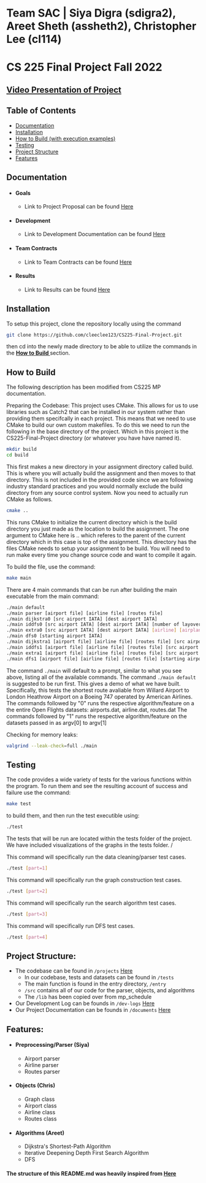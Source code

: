 # Team SAC | Siya Digra (sdigra2), Areet Sheth (assheth2), Christopher Lee (cl114)
# CS 225 Final Project Fall 2022

## [Video Presentation of Project]()
## Table of Contents
* [Documentation](https://github.com/cleeclee123/CS225-Final-Project#documentation)
* [Installation](https://github.com/cleeclee123/CS225-Final-Project#installation)
* [How to Build (with execution examples)](https://github.com/cleeclee123/CS225-Final-Project#how-to-build)
* [Testing](https://github.com/cleeclee123/CS225-Final-Project#testing)
* [Project Structure](https://github.com/cleeclee123/CS225-Final-Project#project-structure)
* [Features](https://github.com/cleeclee123/CS225-Final-Project#features)

## Documentation
* #### Goals
  * Link to Project Proposal can be found [Here](https://github.com/cleeclee123/CS225-Final-Project/blob/main/documents/project-proposal.md)

* #### Development
  * Link to Development Documentation can be found [Here](https://github.com/cleeclee123/CS225-Final-Project/tree/main/dev-logs)

* #### Team Contracts
  * Link to Team Contracts can be found [Here](https://github.com/cleeclee123/CS225-Final-Project/blob/main/documents/team-contract.md)

* #### Results
  * Link to Results can be found [Here](https://github.com/cleeclee123/CS225-Final-Project/blob/main/documents/results.md)

## Installation

To setup this project, clone the repository locally using the command
```bash
git clone https://github.com/cleeclee123/CS225-Final-Project.git
```
then cd into the newly made directory to be able to utilize the commands in the <a href="https://github.com/cleeclee123/CS225-Final-Project#how-to-build"><strong> How to Build </strong></a> section.

## How to Build

The following description has been modified from CS225 MP documentation. 

Preparing the Codebase:
This project uses CMake. This allows for us to use libraries such as Catch2 that can be installed in our system rather than providing them specifcally in each project. This means that we need to use CMake to build our own custom makefiles. To do this we need to run the following in the base directory of the project. Which in this project is the CS225-Final-Project directory (or whatever you have have named it).
```bash
mkdir build
cd build
```

This first makes a new directory in your assignment directory called build. This is where you will actually build the assignment and then moves to that directory. This is not included in the provided code since we are following industry standard practices and you would normally exclude the build directory from any source control system.
Now you need to actually run CMake as follows.
```bash
cmake ..
```
This runs CMake to initialize the current directory which is the build directory you just made as the location to build the assignment. The one argument to CMake here is .. which referes to the parent of the current directory which in this case is top of the assignment. This directory has the files CMake needs to setup your assignment to be build. You will need to run make every time you change source code and want to compile it again.

To build the file, use the command:
```bash
make main
```

There are 4 main commands that can be run after building the main executable from the main command:
```bash
./main default
./main parser [airport file] [airline file] [routes file]
./main dijkstra0 [src airport IATA] [dest airport IATA]
./main iddfs0 [src airport IATA] [dest airport IATA] [number of layovers]
./main extra0 [src airport IATA] [dest airport IATA] [airline] [airplane]
./main dfs0 [starting airport IATA]
./main dijkstra1 [airport file] [airline file] [routes file] [src airport IATA] [dest airport IATA]
./main iddfs1 [airport file] [airline file] [routes file] [src airport IATA] [dest airport IATA] [number of layovers]
./main extra1 [airport file] [airline file] [routes file] [src airport IATA] [dest airport IATA] [airline] [airplane]
./main dfs1 [airport file] [airline file] [routes file] [starting airport]
```
The command `./main` will default to a prompt, similar to what you see above, listing all of the available commands.
The command `./main default` is suggested to be run first. This gives a demo of what we have built. Specifically, this tests the shortest route avaliable from Willard Airport to London Heathrow Airport on a Boeing 747 operated by American Airlines. 
The commands followed by "0" runs the respective algorithm/feature on a the entire Open Flights datasets: airports.dat, airline.dat, routes.dat
The commands followed by "1" runs the respective algorithm/feature on the datasets passed in as argv[0] to argv[1]

Checking for memory leaks: 
```bash 
valgrind --leak-check=full ./main
```

## Testing

The code provides a wide variety of tests for the various functions within the program. To run them and see the resulting account of success and failure use the command:
```bash
make test
```
to build them, and then run the test executible using:
```bash
./test
```
The tests that will be run are located within the tests folder of the project. We have included visualizations of the graphs in the tests folder. /

This command will specifically run the data cleaning/parser test cases.
```bash
./test [part=1]
```

This command will specifically run the graph construction test cases.
```bash
./test [part=2]
```

This command will specifically run the search algorithm test cases.
```bash
./test [part=3]
```

This command will specifically run DFS test cases.
```bash
./test [part=4]
```

## Project Structure:
* The codebase can be found in `/projects`  [Here](https://github.com/cleeclee123/CS225-Final-Project/tree/main/project)
  * In our codebase, tests and datasets can be found in `/tests`
  * The main function is found in the entry directory, `/entry`
  * `/src` contains all of our code for the parser, objects, and algorithms
  * The `/lib` has been copied over from mp_schedule
* Our Development Log can be founds in `/dev-logs`  [Here](https://github.com/cleeclee123/CS225-Final-Project/tree/main/dev-logs)
* Our Project Documentation can be founds in `/documents`  [Here](https://github.com/cleeclee123/CS225-Final-Project/tree/main/dev-logs)

## Features: 
* #### Preprocessing/Parser (Siya)
  * Airport parser
  * Airline parser
  * Routes parser

* #### Objects (Chris)
  * Graph class
  * Airport class
  * Airline class
  * Routes class
  
* #### Algorithms (Areet)
  * Dijkstra's Shortest-Path Algorithm
  * Iterative Deepening Depth First Search Algorithm
  * DFS
 

#### The structure of this README.md was heavily inspired from [Here](https://github.com/zeh3/wikipedia-game)
